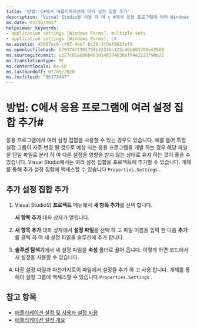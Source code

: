 ```yaml
---
title: '방법: C#에서 애플리케이션에 여러 설정 집합 추가'
description: 'Visual Studio를 사용 하 여 c #에서 응용 프로그램에 여러 Windows Forms 설정 집합을 추가 하는 방법에 대해 알아봅니다.'
ms.date: 03/30/2017
helpviewer_keywords:
- application settings [Windows Forms], multiple sets
- application settings [Windows Forms], C#
ms.assetid: 45007ac6-cf07-4be7-bc38-3f0ef962faf9
ms.openlocfilehash: 579374ff101758b3224bc122c46b891280ed2609
ms.sourcegitcommit: cb27c01a8b0b4630148374638aff4e2221f90b22
ms.translationtype: MT
ms.contentlocale: ko-KR
ms.lasthandoff: 07/09/2020
ms.locfileid: "86173447"
---
```

# <a name="how-to-add-multiple-sets-of-settings-to-your-application-in-c"></a>방법: C에서 응용 프로그램에 여러 설정 집합 추가\#

응용 프로그램에서 여러 설정 집합을 사용할 수 있는 경우도 있습니다. 예를 들어 특정 설정 그룹이 자주 변경 될 것으로 예상 되는 응용 프로그램을 개발 하는 경우 해당 파일을 단일 파일로 분리 하 여 다른 설정을 영향을 받지 않는 상태로 유지 하는 것이 좋을 수 있습니다. Visual Studio에서는 여러 설정 집합을 프로젝트에 추가할 수 있습니다. 개체를 통해 추가 설정 집합에 액세스할 수 있습니다 `Properties.Settings` .

## <a name="add-an-additional-set-of-settings"></a>추가 설정 집합 추가

1. Visual Studio의 **프로젝트** 메뉴에서 **새 항목 추가**를 선택 합니다.

   **새 항목 추가** 대화 상자가 열립니다.

2. **새 항목 추가** 대화 상자에서 **설정 파일**을 선택 하 고 파일 이름을 입력 한 다음 **추가** 를 클릭 하 여 새 설정 파일을 솔루션에 추가 합니다.

3. **솔루션 탐색기**에서 새 설정 파일을 **속성** 폴더로 끌어 옵니다. 이렇게 하면 코드에서 새 설정을 사용할 수 있습니다.

4. 다른 설정 파일과 마찬가지로이 파일에서 설정을 추가 하 고 사용 합니다. 개체를 통해이 설정 그룹에 액세스할 수 있습니다 `Properties.Settings` .

## <a name="see-also"></a>참고 항목

- [애플리케이션 설정 및 사용자 설정 사용](using-application-settings-and-user-settings.md)
- [애플리케이션 설정 개요](application-settings-overview.md)
